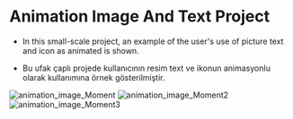 # Animation Image And Text Project

- In this small-scale project, an example of the user's use of picture text and icon as animated is shown.

- Bu ufak çaplı projede kullanıcının resim text ve ikonun animasyonlu olarak kullanımına örnek gösterilmiştir.

 
![animation_image_Moment](https://user-images.githubusercontent.com/100489350/235328759-cb94c798-7564-47e0-ae84-dbf77cb91573.jpg)
 ![animation_image_Moment2](https://user-images.githubusercontent.com/100489350/235328794-15282102-0ec1-4fd8-b07e-82b4ee609dd3.jpg)
![animation_image_Moment3](https://user-images.githubusercontent.com/100489350/235328804-866e57d6-a884-40f7-9e4d-9bab872e0d8f.jpg)
